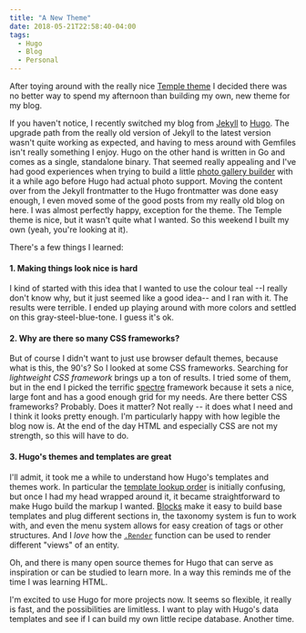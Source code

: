 ```yaml
---
title: "A New Theme"
date: 2018-05-21T22:58:40-04:00
tags:
  - Hugo
  - Blog
  - Personal
---
```


After toying around with the really nice [Temple theme](https://github.com/aos/temple) I decided there was no better way to spend my afternoon than building my own, new theme for my blog.

If you haven't notice, I recently switched my blog from [Jekyll](https://jekyllrb.com/) to [Hugo](https://gohugo.io/). The upgrade path from the really old version of Jekyll to the latest version wasn't quite working as expected, and having to mess around with Gemfiles isn't really something I enjoy. Hugo on the other hand is written in Go and comes as a single, standalone binary. That seemed really appealing and I've had good experiences when trying to build a little [photo gallery builder](https://github.com/ilikeorangutans/hugo-photo-scanner) with it a while ago before Hugo had actual photo support. Moving the content over from the Jekyll frontmatter to the Hugo frontmatter was done easy enough, I even moved some of the good posts from my really old blog on here. I was almost perfectly happy, exception for the theme. The Temple theme is nice, but it wasn't quite what I wanted. So this weekend I built my own (yeah, you're looking at it).

There's a few things I learned:

#### 1. Making things look nice is hard

I kind of started with this idea that I wanted to use the colour teal --I really don't know why, but it just seemed like a good idea-- and I ran with it. The results were terrible. I ended up playing around with more colors and settled on this gray-steel-blue-tone. I guess it's ok.

#### 2. Why are there so many CSS frameworks?

But of course I didn't want to just use browser default themes, because what is this, the 90's? So I looked at some CSS frameworks. Searching for _lightweight CSS framework_ brings up a ton of results. I tried some of them, but in the end I picked the terrific [spectre](https://picturepan2.github.io/spectre/index.html) framework because it sets a nice, large font and has a good enough grid for my needs. Are there better CSS frameworks? Probably. Does it matter? Not really -- it does what I need and I think it looks pretty enough. I'm particularly happy with how legible the blog now is. At the end of the day HTML and especially CSS are not my strength, so this will have to do.

#### 3. Hugo's themes and templates are great

I'll admit, it took me a while to understand how Hugo's templates and themes work. In particular the [template lookup order](https://gohugo.io/templates/lookup-order/) is initially confusing, but once I had my head wrapped around it, it became straightforward to make Hugo build the markup I wanted. [Blocks](https://gohugo.io/templates/base/) make it easy to build base templates and plug different sections in, the taxonomy system is fun to work with, and even the menu system allows for easy creation of tags or other structures. And I _love_ how the [`.Render`](https://gohugo.io/templates/views/) function can be used to render different "views" of an entity.

Oh, and there is many open source themes for Hugo that can serve as inspiration or can be studied to learn more. In a way this reminds me of the time I was learning HTML.

I'm excited to use Hugo for more projects now. It seems so flexible, it really is fast, and the possibilities are limitless. I want to play with Hugo's data templates and see if I can build my own little recipe database. Another time.